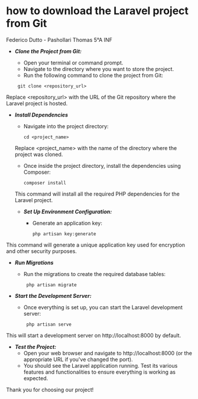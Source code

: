# how to download the Laravel project from Git

Federico Dutto - Pashollari Thomas 5°A INF 

* ***Clone the Project from Git:*** 
   
    * Open your terminal or command prompt.
    * Navigate to the directory where you want to store the project.
    * Run the following command to clone the project from Git:

   ```console
    git clone <repository_url>
    ```
Replace <repository_url> with the URL of the Git repository where the Laravel project is hosted.

* ***Install Dependencies***

  * Navigate into the project directory:
       ```console
       cd <project_name>
       ```
  Replace <project_name> with the name of the directory where the project was cloned.

  * Once inside the project directory, install the dependencies using Composer:
      ```console
      composer install
      ```
  This command will install all the required PHP dependencies for the Laravel project.

  * ***Set Up Environment Configuration:***

    * Generate an application key:
      ```console
      php artisan key:generate
      ```
 This command will generate a unique application key used for encryption and other security purposes.

 * ***Run Migrations***
   * Run the migrations to create the required database tables:
     ```console
      php artisan migrate
      ```
* ***Start the Development Server:***

  * Once everything is set up, you can start the Laravel development server:
      ```console
       php artisan serve
      ```
This will start a development server on http://localhost:8000 by default.

* ***Test the Project:***
  * Open your web browser and navigate to http://localhost:8000
    (or the appropriate URL if you've changed the port).
  * You should see the Laravel application running.
    Test its various features and functionalities to ensure everything is working as expected.

Thank you for choosing our project!
   

   
     




      

